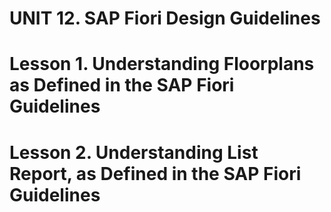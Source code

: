 # UNIT 12. SAP Fiori Design Guidelines



# Lesson 1. Understanding Floorplans as Defined in the SAP  Fiori Guidelines











# Lesson 2. Understanding List Report, as Defined in the SAP Fiori Guidelines